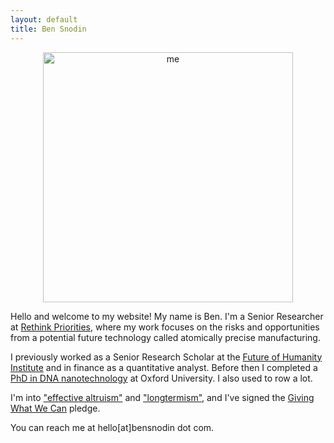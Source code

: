 ```yaml
---
layout: default
title: Ben Snodin
---
```


<center><img src="{{ site.baseurl }}/assets/me400x.jpg" alt="me" width="400" id="photo"></center>

Hello and welcome to my website! My name is Ben. I'm a Senior Researcher at [Rethink Priorities](https://rethinkpriorities.org/), where my work focuses on the risks and opportunities from a potential future technology called atomically precise manufacturing.

I previously worked as a Senior Research Scholar at the [Future of Humanity Institute](https://www.fhi.ox.ac.uk/) and in finance as a quantitative analyst. Before then I completed a [PhD in DNA nanotechnology](https://dna.physics.ox.ac.uk/index.php/Main_Page) at Oxford University. I also used to row a lot.

I'm into ["effective altruism"](https://www.effectivealtruism.org/) and ["longtermism"](https://www.effectivealtruism.org/articles/cause-profile-long-run-future/), and I've signed the [Giving What We Can](https://www.givingwhatwecan.org/) pledge.

You can reach me at hello[at]bensnodin dot com.